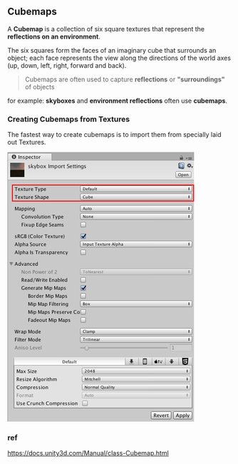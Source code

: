 ## Cubemaps
A **Cubemap** is a collection of six square textures that represent the **reflections on an environment**. 

The six squares form the faces of an imaginary cube that surrounds an object; each face represents the view along the directions of the world axes (up, down, left, right, forward and back).

> Cubemaps are often used to capture **reflections** or **"surroundings"** of objects

for example: **skyboxes** and **environment reflections** often use **cubemaps**.


### Creating Cubemaps from Textures
The fastest way to create cubemaps is to import them from specially laid out Textures.



![](./img/CubeImportInspector.png)










### ref
https://docs.unity3d.com/Manual/class-Cubemap.html
